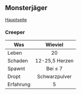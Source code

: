 ## Monsterjäger

[Hauptseite](README.md)

### Creeper

| Was           | Wieviel       |
| ------------- |:-------------:|
| Leben         | 20            |
| Schaden       | 12-25,5 Herzen|
| Spawnt        | Bei &le; 7    |
| Dropt         | Schwarzpulver |
| Erfahrung     | 5             |

